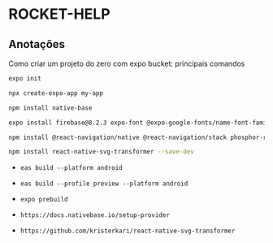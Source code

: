 # ROCKET-HELP

## Anotações

Como criar um projeto do zero com expo bucket: principais comandos

```bash
expo init
```

```bash
npx create-expo-app my-app
```

```bash
npm install native-base
```

```bash
expo install firebase@8.2.3 expo-font @expo-google-fonts/name-font-family react-native-svg react-native-screens react-native-safe-area-context
```

```bash
npm install @react-navigation/native @react-navigation/stack phosphor-react-native
```

```bash
npm install react-native-svg-transformer --save-dev
```

- `eas build --platform android`
- `eas build --profile preview --platform android`
- `expo prebuild`

- `https://docs.nativebase.io/setup-provider`
- `https://github.com/kristerkari/react-native-svg-transformer`